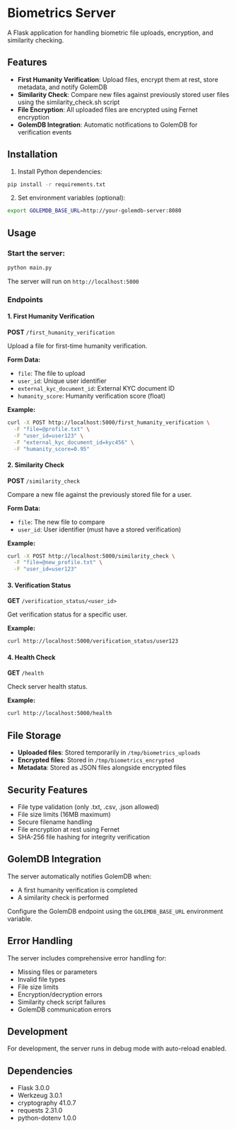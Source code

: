 # Biometrics Server

A Flask application for handling biometric file uploads, encryption, and similarity checking.

## Features

- **First Humanity Verification**: Upload files, encrypt them at rest, store metadata, and notify GolemDB
- **Similarity Check**: Compare new files against previously stored user files using the similarity_check.sh script
- **File Encryption**: All uploaded files are encrypted using Fernet encryption
- **GolemDB Integration**: Automatic notifications to GolemDB for verification events

## Installation

1. Install Python dependencies:
```bash
pip install -r requirements.txt
```

2. Set environment variables (optional):
```bash
export GOLEMDB_BASE_URL=http://your-golemdb-server:8080
```

## Usage

### Start the server:
```bash
python main.py
```

The server will run on `http://localhost:5000`

### Endpoints

#### 1. First Humanity Verification
**POST** `/first_humanity_verification`

Upload a file for first-time humanity verification.

**Form Data:**
- `file`: The file to upload
- `user_id`: Unique user identifier
- `external_kyc_document_id`: External KYC document ID
- `humanity_score`: Humanity verification score (float)

**Example:**
```bash
curl -X POST http://localhost:5000/first_humanity_verification \
  -F "file=@profile.txt" \
  -F "user_id=user123" \
  -F "external_kyc_document_id=kyc456" \
  -F "humanity_score=0.95"
```

#### 2. Similarity Check
**POST** `/similarity_check`

Compare a new file against the previously stored file for a user.

**Form Data:**
- `file`: The new file to compare
- `user_id`: User identifier (must have a stored verification)

**Example:**
```bash
curl -X POST http://localhost:5000/similarity_check \
  -F "file=@new_profile.txt" \
  -F "user_id=user123"
```

#### 3. Verification Status
**GET** `/verification_status/<user_id>`

Get verification status for a specific user.

**Example:**
```bash
curl http://localhost:5000/verification_status/user123
```

#### 4. Health Check
**GET** `/health`

Check server health status.

**Example:**
```bash
curl http://localhost:5000/health
```

## File Storage

- **Uploaded files**: Stored temporarily in `/tmp/biometrics_uploads`
- **Encrypted files**: Stored in `/tmp/biometrics_encrypted`
- **Metadata**: Stored as JSON files alongside encrypted files

## Security Features

- File type validation (only .txt, .csv, .json allowed)
- File size limits (16MB maximum)
- Secure filename handling
- File encryption at rest using Fernet
- SHA-256 file hashing for integrity verification

## GolemDB Integration

The server automatically notifies GolemDB when:
- A first humanity verification is completed
- A similarity check is performed

Configure the GolemDB endpoint using the `GOLEMDB_BASE_URL` environment variable.

## Error Handling

The server includes comprehensive error handling for:
- Missing files or parameters
- Invalid file types
- File size limits
- Encryption/decryption errors
- Similarity check script failures
- GolemDB communication errors

## Development

For development, the server runs in debug mode with auto-reload enabled.

## Dependencies

- Flask 3.0.0
- Werkzeug 3.0.1
- cryptography 41.0.7
- requests 2.31.0
- python-dotenv 1.0.0
